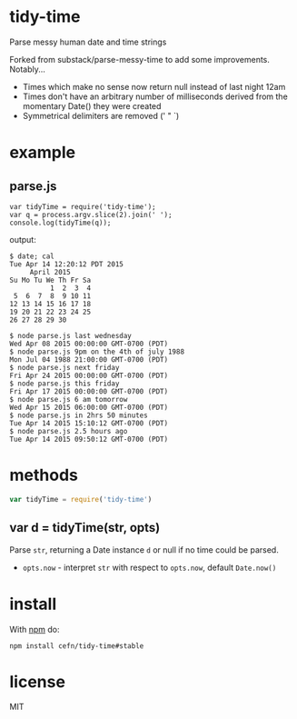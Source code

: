 # tidy-time

Parse messy human date and time strings

Forked from substack/parse-messy-time to add some improvements. Notably...

* Times which make no sense now return null instead of last night 12am
* Times don't have an arbitrary number of milliseconds derived from the momentary Date() they were created
* Symmetrical delimiters are removed (' " `)

# example

## parse.js

```
var tidyTime = require('tidy-time');
var q = process.argv.slice(2).join(' ');
console.log(tidyTime(q));
```

output:

```
$ date; cal
Tue Apr 14 12:20:12 PDT 2015
     April 2015       
Su Mo Tu We Th Fr Sa  
          1  2  3  4  
 5  6  7  8  9 10 11  
12 13 14 15 16 17 18  
19 20 21 22 23 24 25  
26 27 28 29 30        
                      
$ node parse.js last wednesday
Wed Apr 08 2015 00:00:00 GMT-0700 (PDT)
$ node parse.js 9pm on the 4th of july 1988
Mon Jul 04 1988 21:00:00 GMT-0700 (PDT)
$ node parse.js next friday
Fri Apr 24 2015 00:00:00 GMT-0700 (PDT)
$ node parse.js this friday
Fri Apr 17 2015 00:00:00 GMT-0700 (PDT)
$ node parse.js 6 am tomorrow
Wed Apr 15 2015 06:00:00 GMT-0700 (PDT)
$ node parse.js in 2hrs 50 minutes
Tue Apr 14 2015 15:10:12 GMT-0700 (PDT)
$ node parse.js 2.5 hours ago
Tue Apr 14 2015 09:50:12 GMT-0700 (PDT)
```

# methods

``` js
var tidyTime = require('tidy-time')
```

## var d = tidyTime(str, opts)

Parse `str`, returning a Date instance `d` or null if no time could be parsed.

* `opts.now` - interpret `str` with respect to `opts.now`, default `Date.now()`

# install

With [npm](https://npmjs.org) do:

```
npm install cefn/tidy-time#stable
```

# license

MIT

